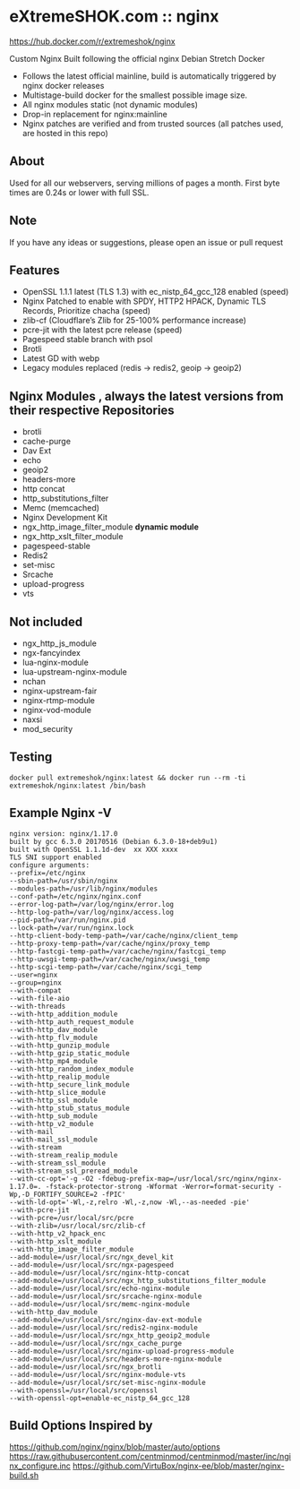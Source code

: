 # eXtremeSHOK.com :: nginx

https://hub.docker.com/r/extremeshok/nginx

Custom Nginx Built following the official nginx Debian Stretch Docker

* Follows the latest official mainline, build is automatically triggered by nginx docker releases
* Multistage-build docker for the smallest possible image size.
* All nginx modules static (not dynamic modules)
* Drop-in replacement for nginx:mainline
* Nginx patches are verified and from trusted sources (all patches used, are hosted in this repo)

## About
Used for all our webservers, serving millions of pages a month. First byte times are 0.24s or lower with full SSL.

## Note
If you have any ideas or suggestions, please open an issue or pull request

## Features
* OpenSSL 1.1.1 latest (TLS 1.3) with ec_nistp_64_gcc_128 enabled (speed)
* Nginx Patched to enable with SPDY, HTTP2 HPACK, Dynamic TLS Records, Prioritize chacha (speed)
* zlib-cf (Cloudflare’s Zlib for 25-100% performance increase)
* pcre-jit with the latest pcre release (speed)
* Pagespeed stable branch with psol
* Brotli
* Latest GD with webp
* Legacy modules replaced (redis -> redis2, geoip -> geoip2)

## Nginx Modules , always the latest versions from their respective Repositories
* brotli
* cache-purge
* Dav Ext
* echo
* geoip2
* headers-more
* http concat
* http_substitutions_filter
* Memc (memcached)
* Nginx Development Kit
* ngx_http_image_filter_module **dynamic module**
* ngx_http_xslt_filter_module
* pagespeed-stable
* Redis2
* set-misc
* Srcache
* upload-progress
* vts

## Not included
* ngx_http_js_module
* ngx-fancyindex
* lua-nginx-module
* lua-upstream-nginx-module
* nchan
* nginx-upstream-fair
* nginx-rtmp-module
* nginx-vod-module
* naxsi
* mod_security

## Testing
```
docker pull extremeshok/nginx:latest && docker run --rm -ti extremeshok/nginx:latest /bin/bash
```

## Example Nginx -V
```
nginx version: nginx/1.17.0
built by gcc 6.3.0 20170516 (Debian 6.3.0-18+deb9u1)
built with OpenSSL 1.1.1d-dev  xx XXX xxxx
TLS SNI support enabled
configure arguments:
--prefix=/etc/nginx
--sbin-path=/usr/sbin/nginx
--modules-path=/usr/lib/nginx/modules
--conf-path=/etc/nginx/nginx.conf
--error-log-path=/var/log/nginx/error.log
--http-log-path=/var/log/nginx/access.log
--pid-path=/var/run/nginx.pid
--lock-path=/var/run/nginx.lock
--http-client-body-temp-path=/var/cache/nginx/client_temp
--http-proxy-temp-path=/var/cache/nginx/proxy_temp
--http-fastcgi-temp-path=/var/cache/nginx/fastcgi_temp
--http-uwsgi-temp-path=/var/cache/nginx/uwsgi_temp
--http-scgi-temp-path=/var/cache/nginx/scgi_temp
--user=nginx
--group=nginx
--with-compat
--with-file-aio
--with-threads
--with-http_addition_module
--with-http_auth_request_module
--with-http_dav_module
--with-http_flv_module
--with-http_gunzip_module
--with-http_gzip_static_module
--with-http_mp4_module
--with-http_random_index_module
--with-http_realip_module
--with-http_secure_link_module
--with-http_slice_module
--with-http_ssl_module
--with-http_stub_status_module
--with-http_sub_module
--with-http_v2_module
--with-mail
--with-mail_ssl_module
--with-stream
--with-stream_realip_module
--with-stream_ssl_module
--with-stream_ssl_preread_module
--with-cc-opt='-g -O2 -fdebug-prefix-map=/usr/local/src/nginx/nginx-1.17.0=. -fstack-protector-strong -Wformat -Werror=format-security -Wp,-D_FORTIFY_SOURCE=2 -fPIC'
--with-ld-opt='-Wl,-z,relro -Wl,-z,now -Wl,--as-needed -pie'
--with-pcre-jit
--with-pcre=/usr/local/src/pcre
--with-zlib=/usr/local/src/zlib-cf
--with-http_v2_hpack_enc
--with-http_xslt_module
--with-http_image_filter_module
--add-module=/usr/local/src/ngx_devel_kit
--add-module=/usr/local/src/ngx-pagespeed
--add-module=/usr/local/src/nginx-http-concat
--add-module=/usr/local/src/ngx_http_substitutions_filter_module
--add-module=/usr/local/src/echo-nginx-module
--add-module=/usr/local/src/srcache-nginx-module
--add-module=/usr/local/src/memc-nginx-module
--with-http_dav_module
--add-module=/usr/local/src/nginx-dav-ext-module
--add-module=/usr/local/src/redis2-nginx-module
--add-module=/usr/local/src/ngx_http_geoip2_module
--add-module=/usr/local/src/ngx_cache_purge
--add-module=/usr/local/src/nginx-upload-progress-module
--add-module=/usr/local/src/headers-more-nginx-module
--add-module=/usr/local/src/ngx_brotli
--add-module=/usr/local/src/nginx-module-vts
--add-module=/usr/local/src/set-misc-nginx-module
--with-openssl=/usr/local/src/openssl
--with-openssl-opt=enable-ec_nistp_64_gcc_128
```

## Build Options Inspired by
https://github.com/nginx/nginx/blob/master/auto/options https://raw.githubusercontent.com/centminmod/centminmod/master/inc/nginx_configure.inc https://github.com/VirtuBox/nginx-ee/blob/master/nginx-build.sh
